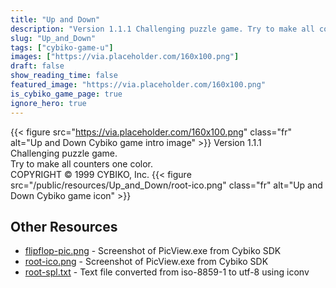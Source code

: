 ```yaml
---
title: "Up and Down"
description: "Version 1.1.1 Challenging puzzle game. Try to make all counters one color. COPYRIGHT © 1999 CYBIKO, Inc. "
slug: "Up_and_Down"
tags: ["cybiko-game-u"]
images: ["https://via.placeholder.com/160x100.png"]
draft: false
show_reading_time: false
featured_image: "https://via.placeholder.com/160x100.png"
is_cybiko_game_page: true
ignore_hero: true
---
```

{{< figure src="https://via.placeholder.com/160x100.png" class="fr" alt="Up and Down Cybiko game intro image" >}}
Version 1.1.1 \
Challenging puzzle game. \
Try to make all counters one color. \
COPYRIGHT © 1999 CYBIKO, Inc. {{< figure src="/public/resources/Up_and_Down/root-ico.png" class="fr" alt="Up and Down Cybiko game icon" >}}

## Other Resources
* [flipflop-pic.png](/public/resources/Up_and_Down/flipflop-pic.png) - Screenshot of PicView.exe from Cybiko SDK
* [root-ico.png](/public/resources/Up_and_Down/root-ico.png) - Screenshot of PicView.exe from Cybiko SDK
* [root-spl.txt](/public/resources/Up_and_Down/root-spl.txt) - Text file converted from iso-8859-1 to utf-8 using iconv
